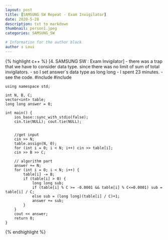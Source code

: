 ```yaml
---
layout: post
title: [SAMSUNG SW Repeat - Exam Invigilator]
date: 2020-5-28
description: txt to markdown
thumbnail: person1.jpeg
categories: SAMSUNG_SW

# Information for the author block
author : Loui
---
```


{% highlight c++ %}
	[4. SAMSUNG SW : Exam Invigilator]
	- there was a trap that we have to consider data type. since there was no limit of sum of total invigilators.
	- so I set answer`s data type as long long
	- I spent 23 minutes.
	- see the code.
	#include<iostream>
	#include<vector>
	
	using namespace std;
	
	int N, B, C;
	vector<int> table;
	long long answer = 0;
	
	int main() {
		ios_base::sync_with_stdio(false);
		cin.tie(NULL); cout.tie(NULL);
	
	
		//get input
		cin >> N;
		table.assign(N, 0);
		for (int i = 0; i < N; i++) cin >> table[i];
		cin >> B >> C;
	
		// algorithm part
		answer += N;
		for (int i = 0; i < N; i++) {
			table[i] -= B;
			if (table[i] > 0) {
				long long sub;
				if (table[i] % C >= -0.0001 && table[i] % C<=0.0001) sub = table[i] / C;
				else sub = (long long)(table[i] / C)+1;
				answer += sub;
			}
		}
		cout << answer;
		return 0;
	}
	
{% endhighlight %}
